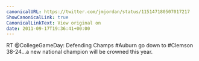 ```yaml
---
canonicalURL: https://twitter.com/jmjordan/status/115147180507017217
ShowCanonicalLink: true
CanonicalLinkText: View original on
date: 2011-09-17T19:36:41+00:00
---
```

RT @CollegeGameDay: Defending Champs #Auburn go down to #Clemson 38-24...a new national champion will be crowned this year.